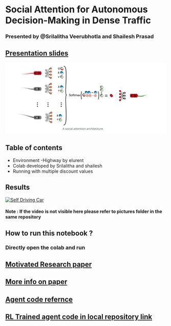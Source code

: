 # Social Attention for Autonomous Decision-Making in Dense Traffic
### Presented by @Srilalitha Veerubhotla and Shailesh Prasad 
## [Presentation slides](https://docs.google.com/presentation/d/1a4NFnoMs3xOU3LybNVtKC0NbJtbkd1Ugu2FpFbNHhxE/edit#slide=id.ga7bf8b4b66_9_63)


<p align="center">
  <img width="800" height=""800 src="https://github.com/srilalithaveerubhotla/Automated_Car_Driving_Self_Parking_DeepQNetwork/blob/main/pictures/Screen%20Shot%202020-12-08%20at%208.20.36%20PM.png" "Social Attention Architecture for building Self Driving car in a Intersection Environment !">
</p>

## Table of contents

  - Environment -Highway by elurent 
  - Colab developed by Srilalitha and shailesh
  - Running with multiple discount values
  
## Results 

   [![Self Driving Car](https://github.com/srilalithaveerubhotla/Automated_Car_Driving_Self_Parking_DeepQNetwork/blob/main/pictures/download.gif)](https://github.com/srilalithaveerubhotla/Automated_Car_Driving_Self_Parking_DeepQNetwork/blob/main/pictures/download.mp4)
   #### Note : If the video is not visible here please refer to pictures folder in the same repository

## How to run this notebook ?
### Directly open the colab and run 

## [Motivated Research paper](https://arxiv.org/pdf/1911.12250.pdf)
## [More info on paper](https://eleurent.github.io/social-attention/)
## [Agent code refernce](https://github.com/eleurent/rl-agents)
## [RL Trained agent code in local repository link](https://github.com/srilalithaveerubhotla/rl-agents)
 

